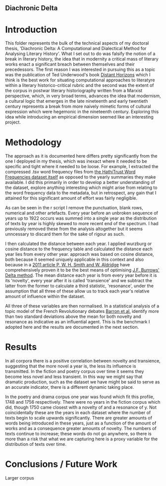 ## Diachronic Delta

# Introduction

This folder represents the bulk of the technical aspects of my doctoral thesis, 'Diachronic Delta: A Computational and Dialectical Method for Analysing Literary History'. What I set out to do was falsify the notion of a break in literary history, the idea that in modernity a critical mass of literary works enact a significant breach between themselves and their precedessors. The first reason I was interested in pursuing this as a topic was the publication of Ted Underwood's book [Distant Horizons](https://press.uchicago.edu/ucp/books/book/chicago/D/bo35853783.html) which I think is the best work for situating computational approaches to literatyre within a literary historico-critical rubric and the second was the extent of the corpus in postwar literary historiography written from a Marxist perspective, which, in very broad terms, advances the idea that modernism, a cultural logic that emerges in the late nineteenth and early twentieth century represents a break from more naively mimetic forms of cultural expression which were hegemonic in the nineteenth century. Exploring this idea while introducing an empirical dimension seemed like an interesting project. 

# Methodology

The approach as it is documented here differs pretty significantly from the one I deployed in my thesis, which was inexact where it needed to be specific and tight where it needed to be loose. For example, I extracted the compressed .tsv word frequency files from [the HathiTrust Word Frequencies dataset itself](https://wiki.htrc.illinois.edu/display/COM/Word+Frequencies+in+English-Language+Literature%2C+1700-1922) as opposed to the yearly summaries they make available. I did this primarily in order to develop a better understanding of the dataset, explore anything interesting which might arise from relating to the word frequency data to the metadata, but in retrospect, any gain that I attained for this significant amount of effort was fairly negligible.

As can be seen in the r script I remove the punctuation, blank rows, numerical and other artefacts. Every year before an unbroken sequence of years up to 1922 occurs was summed into a single year as the distribution of texts by year is highly skewed to more recent end of the spectrum. I had previously removed these from the analysis altogether but it seems unncessary to discard them for the sake of rigour as such.

I then calculated the distance between each year. I applied wurzburg or cosine distance to the frequency table and calculated the distance each year lies from every other year.  approach was based on cosine distance, both because it seemed uniquely applicable in this context and also because in a [2011 article P. W. H. Smith and W. Aldridge](https://www.tandfonline.com/doi/abs/10.1080/09296174.2011.533591) have comprehensively proven it to be the best means of optimising [J.F. Burrows' Delta method](https://academic.oup.com/dsh/article-abstract/17/3/267/929277?redirectedFrom=fulltext). The mean distance each year is from every year before it is its 'novelty', every year after it is called 'transience' and we subtract the latter from the former to calculate a third statistic, 'resonance', under the assumption that all three of these allow us to track each year's relative amount of influence within the dataset.

All three of these variables are then normalised. In a statistical analysis of a topic model of the French Revolutionary debates [Barron et al.](https://www.pnas.org/doi/10.1073/pnas.1717729115) identify more than two standard deviations above the mean for both novelty and resonance as indicative as an influential agent. This is the benchmark I adopted here and the results are documented in the next section.

# Results

In all corpora there is a positive correlation between novelty and transience, suggesting that the more novel a year is, the less its influence is transmitted. In the fiction and poetry corpus over time it seems they become less novel and less transient. In this way we might say that dramatic production, such as the dataset we have might be said to serve as an accurate indicator, there is a different dynamic taking place.

In the poetry and drama corpus one year was found which fit this profile, 1748 and 1756 respectively. There were no years in the fiction corpus which did, though 1750 came closest with a novelty of and a resonance of y. Not coincidentally these are the years in each dataset where the number of texts begin to scale upwards significantly. There are greater amounts of words being introduced in these years, just as a function of the amount of works and as a consequence greater amounts of novelty. The numbers of texts continue to increase; these words do not go anywhere, so there is more than a risk that what we are capturing here is a proxy variable for the distribution of texts over time.

# Conclusions / Future Work

Larger corpus


















